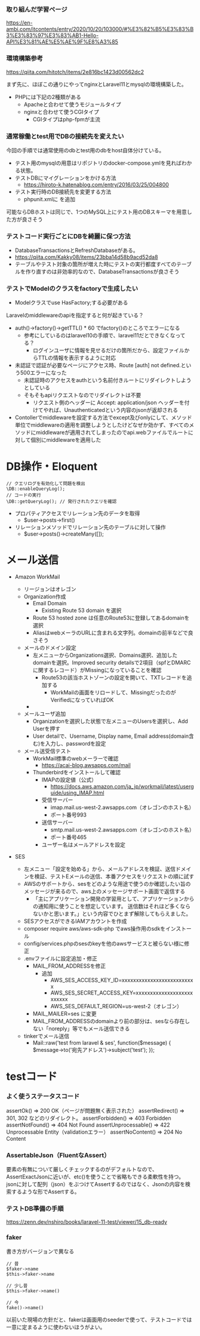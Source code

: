 ### 取り組んだ学習ページ

https://en-ambi.com/itcontents/entry/2020/10/20/103000/#%E3%82%B5%E3%83%B3%E3%83%97%E3%83%AB1-Hello-API%E3%81%AE%E5%AE%9F%E8%A3%85

### 環境構築参考

https://qiita.com/hitotch/items/2e816bc1423d00562dc2

まず先に、ほぼこの通りにやってnginxとLaravel11とmysqlの環境構築した。

* PHPには下記の2種類がある
  * Apacheと合わせて使うモジュールタイプ
  * nginxと合わせて使うCGIタイプ
    * CGIタイプはphp-fpmが主流

### 通常稼働とtest用でDBの接続先を変えたい

今回の手順では通常使用のdbとtest用のdbをhost自体分けている。

* テスト用のmysqlの用意はリポジトリのdocker-compose.ymlを見ればわかる状態。
* テストDBにマイグレーションをかける方法
  * https://hiroto-k.hatenablog.com/entry/2016/03/25/004800
* テスト実行時のDB接続先を変更する方法
  * phpunit.xmlに <server name="DB_HOST" value="mysql-test"/> を追加

可能ならDBホストは同じで、1つのMySQL上にテスト用のDBスキーマを用意した方が良さそう

### テストコード実行ごとにDBを綺麗に保つ方法

* DatabaseTransactionsとRefreshDatabaseがある。
* https://qiita.com/Kakky08/items/23bba14d58b9acd52da8
* テーブルやテスト対象の箇所が増えた時にテストの実行都度すべてのテーブルを作り直すのは非効率的なので、DatabaseTransactionsが良さそう

### テストでModelのクラスをfactoryで生成したい

* Modelクラスでuse HasFactory;する必要がある



Laravelのmiddlewareのapiを指定すると何が起きている？

* auth()->factory()->getTTL() * 60 でfactory()のところでエラーになる
  * 参考にしているのはlaravel10の手順で、laravel11だとできなくなってる？
    * ログインユーザに情報を見せるだけの箇所だから、設定ファイルからTTLの情報を表示するように対応
* 未認証で認証が必要なページにアクセス時、Route [auth] not defined.という500エラーになった
  * 未認証時のアクセスをauthという名前付きルートにリダイレクトしようとしている
  * そもそもapiリクエストなのでリダイレクトは不要
    * リクエスト側のヘッダーに Accept: application/json ヘッダーを付けてやれば、Unauthenticatedという内容のjsonが返却される
* Contollerでmiddlewareを設定する方法でexcept及びonlyにして、メソッド単位でmiddlewareの適用を調整しようとしたけどなぜか効かず、すべてのメソッドにmiddlewareが適用されてしまったのでapi.webファイルでルートに対して個別にmiddlewareを適用した


# DB操作・Eloquent

```
// クエリログを有効化して問題を検出
\DB::enableQueryLog();
// コードの実行
\DB::getQueryLog(); // 発行されたクエリを確認
```

* プロパティアクセスでリレーション先のデータを取得
  * $user->posts->first()
* リレーションメソッドでリレーション先のテーブルに対して操作
  * $user->posts()->createMany([]);


# メール送信

* Amazon WorkMail
  * リージョンはオレゴン
  * Organization作成
    * Email Domain
      * Existing Route 53 domain を選択
    * Route 53 hosted zone は任意のRoute53に登録してあるdomainを選択
    * AliasはwebメーラのURLに含まれる文字列。domainの前半などで良さそう
  * メールのドメイン設定
    * 左メニューからOrganizations選択、Domains選択、追加したdomainを選択。Improved security detailsで2項目（spfとDMARCに関するレコード）がMissingになっていることを確認
      * Route53の該当ホストゾーンの設定を開いて、TXTレコードを追加する
        * WorkMailの画面をリロードして、MissingだったのがVerifiedになっていればOK
    * 
  * メールユーザ追加
    * Organizationを選択した状態で左メニューのUsersを選択し、Add Userを押す
    * User detailで、Username, Display name, Email address(domain含む)を入力し、passwordを設定
  * メール送受信テスト
    * WorkMail標準のwebメーラーで確認
      * https://acai-blog.awsapps.com/mail
    * Thunderbirdをインストールして確認
      * IMAPの設定値（公式）
        * https://docs.aws.amazon.com/ja_jp/workmail/latest/userguide/using_IMAP.html
      * 受信サーバー
        * imap.mail.us-west-2.awsapps.com（オレゴンのホスト名）
        * ポート番号993
      * 送信サーバー
        * smtp.mail.us-west-2.awsapps.com（オレゴンのホスト名）
        * ポート番号465
      * ユーザー名はメールアドレスを設定

* SES
  * 左メニュー「設定を始める」から、メールアドレスを検証、送信ドメインを検証、テストEメールの送信、本番アクセスをリクエストの順に試す
  * AWSのサポートから、sesをどのような用途で使うのか確認したい旨のメッセージが来るので、aws上のメッセージサポート画面で返信する
    * 「主にアプリケーション開発の学習用として、アプリケーションからの通知用に使うことを想定しています。 送信数はそれほど多くならないかと思います。」という内容でひとまず解除してもらえました。
  * SESアクセスができるIAMアカウントを作成
  * composer require aws/aws-sdk-php でaws操作用のsdkをインストール
  * config/services.phpのsesのkeyを他のawsサービスと被らない様に修正
  * .envファイルに設定追加・修正
    * MAIL_FROM_ADDRESSを修正
      * 追加
        * AWS_SES_ACCESS_KEY_ID=xxxxxxxxxxxxxxxxxxxxxxxxxx
        * AWS_SES_SECRET_ACCESS_KEY=xxxxxxxxxxxxxxxxxxxxxxxxxx
        * AWS_SES_DEFAULT_REGION=us-west-2（オレゴン）
    * MAIL_MAILER=ses に変更
    * MAIL_FROM_ADDRESSのdomainより前の部分は、sesなら存在しない「noreply」等でもメール送信できる
  * tinkerでメール送信
    *  Mail::raw('test from laravel & ses', function($message) { $message->to('宛先アドレス')->subject('test'); });

# testコード

### よく使うステータスコード

assertOk() =>	200 OK（ページが問題無く表示された）
assertRedirect() =>	301, 302 などのリダイレクト。
assertForbidden() =>	403 Forbidden
assertNotFound() =>	404 Not Found
assertUnprocessable() =>	422 Unprocessable Entity（validationエラー）
assertNoContent() =>	204 No Content

### AssertableJson（FluentなAssert）

要素の有無について厳しくチェックするのがデフォルトなので、AssertExactJsonに近いが、etc()を使うことで省略もできる柔軟性を持つ。
jsonに対して配列（json）をぶつけてAssertするのではなく、Jsonの内容を検索するような形でAssertする。

### テストDB準備の手順

https://zenn.dev/nshiro/books/laravel-11-test/viewer/15_db-ready

### faker

書き方がバージョンで異なる

```
// 昔
$faker->name
$this->faker->name

// 少し昔
$this->faker->name()

// 今
fake()->name()
```

以前いた現場の方針だと、fakerは画面用のseederで使って、テストコードでは一意に定まるように使わないほうがよい。
